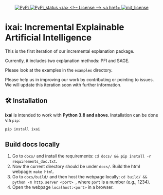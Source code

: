 <p align="center">
  <!-- PyPI Version -->
  <a href="https://pypi.org/project/ixai">
    <img src="https://img.shields.io/pypi/v/ixai.svg?color=blue" alt="PyPi">
  </a>
  <!-- PyPI status -->
  <a href="https://pypi.org/project/ixai">
    <img src="https://img.shields.io/pypi/status/ixai.svg?color=blue" alt="PyPi_status
  </a>
  <!-- License -->
  <a href="https://opensource.org/licenses/MIT">
    <img src="https://img.shields.io/badge/License-MIT-brightgreen.svg" alt="mit_license">
  </a>
</p>

# ixai: Incremental Explainable Artificial Intelligence

This is the first iteration of our incremental explanation package.

Currently, it includes two explanation methods: PFI and SAGE.

Please look at the examples in the `examples` directory.

Please help us in improving our work by contributing or pointing to issues. We will update this iteration soon with further information.

## 🛠 Installation
**ixai** is intended to work with **Python 3.8 and above**. Installation can be done via `pip`:

```sh
pip install ixai
```

## Build docs locally

1. Go to `docs/` and install the requirements: `cd docs/ && pip install -r requirements_doc.txt`.
2. Now the current directory should be under `docs/`. Build the html webpage: `make html`.
3. Go to `docs/build/` and then host the webpage locally: `cd build/ && python -m http.server <port> `, where `port` is a number (e.g., 1234).
4. Open the webpage `localhost:<port>` in a browser.
